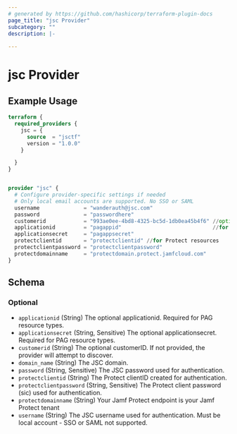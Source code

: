 ```yaml
---
# generated by https://github.com/hashicorp/terraform-plugin-docs
page_title: "jsc Provider"
subcategory: ""
description: |-
  
---
```


# jsc Provider



## Example Usage

```terraform
terraform {
  required_providers {
    jsc = {
      source  = "jsctf"
      version = "1.0.0"
    }

  }
}


provider "jsc" {
  # Configure provider-specific settings if needed
  # Only local email accounts are supported. No SSO or SAML
  username              = "wanderauth@jsc.com"
  password              = "passwordhere"
  customerid            = "993ae0ee-4bd8-4325-bc5d-1db0ea45b4f6" //optional
  applicationid         = "pagappid"                             //for PAG resources
  applicationsecret     = "pagappsecret"
  protectclientid       = "protectclientid" //for Protect resources
  protectclientpassword = "protectclientpassword"
  protectdomainname     = "protectdomain.protect.jamfcloud.com"
}
```

<!-- schema generated by tfplugindocs -->
## Schema

### Optional

- `applicationid` (String) The optional applicationid. Required for PAG resource types.
- `applicationsecret` (String, Sensitive) The optional applicationsecret. Required for PAG resource types.
- `customerid` (String) The optional customerID. If not provided, the provider will attempt to discover.
- `domain_name` (String) The JSC domain.
- `password` (String, Sensitive) The JSC password used for authentication.
- `protectclientid` (String) The Protect clientID created for authentication.
- `protectclientpassword` (String, Sensitive) The Protect client password (sic) used for authentication.
- `protectdomainname` (String) Your Jamf Protect endpoint is your Jamf Protect tenant
- `username` (String) The JSC username used for authentication. Must be local account - SSO or SAML not supported.
